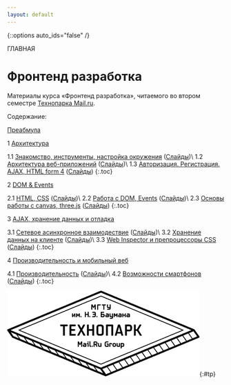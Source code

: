 ```yaml
---
layout: default
---
```


{::options auto_ids="false" /}

ГЛАВНАЯ

# Фронтенд разработка

Материалы курса «Фронтенд разработка», читаемого во втором семестре [Технопарка Mail.ru](https://tech-mail.ru/).

Содержание:

[Преабмула](/0/)

1 [Архитектура](/1/)

1.1 [Знакомство, инструменты, настройка окружения](/1/#1.1) ([Слайды](/p/1/#1))\\
1.2 [Архитектура веб-приложений](/1/#1.2) ([Слайды](/p/1/#47))\\
1.3 [Авторизация. Регистрация. AJAX, HTML form 4](/1/#1.3) ([Слайды](/p/1/#164))
{:.toc}

2 [DOM & Events](/2/)

2.1 [HTML, CSS](/2/#2.1) ([Слайды](/p/2/#1))\\
2.2 [Работа с DOM, Events](/2/#2.2) ([Слайды](/p/2/#40))\\
2.3 [Основы работы с canvas, three.js](/2/#2.3) ([Слайды](/p/2/#80))
{:.toc}

3 [AJAX, хранение данных и отладка](/3/)

3.1 [Сетевое асинхронное взаимодествие](/3/#3.1) ([Слайды](/p/3/#1))\\
3.2 [Хранение данных на клиенте](/3/#3.2) ([Слайды](/p/3/#48))\\
3.3 [Web Inspector и препроцессоры CSS](/3/#3.3) ([Слайды](/p/3/#74))
{:.toc}

4 [Производительность и мобильный веб](/4/)

4.1 [Производительность](/4/#4.1) ([Слайды](/p/4/#1))\\
4.2 [Возможности смартфонов](/4/#4.2) ([Слайды](/p/4/#68))
{:.toc}

![Технопарк Mail.ru](/pics/tp.png){:#tp}

